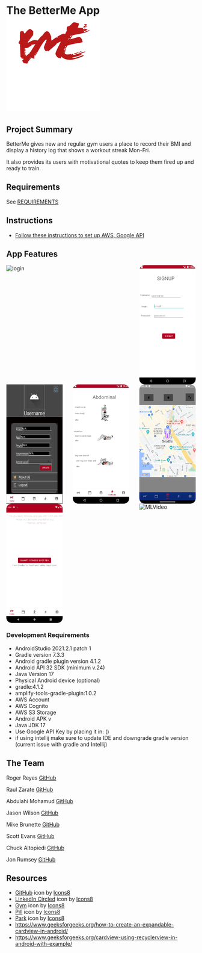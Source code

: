 # The BetterMe App <img src="Public/icon1.png" alt="login" width="250">
## Project Summary

BetterMe gives new and regular gym users a place to record their BMI and display a history log that shows a workout streak Mon-Fri.

It also provides its users with motivational quotes to keep them fired up and ready to train.

## Requirements

See [REQUIREMENTS](./REQUIREMENTS.md)

## Instructions
- [Follow these instructions to set up AWS, Google API](app/README.md)

## App Features

<div style="display: flex; flex-direction: row; flex-wrap:wrap; justify-content: space-between">
  <img src="Public/loginvideo.gif" alt="login" width="250" height="auto";>
  <img src="Public/signup.png" alt="Step1" width="150" height="auto">
  <img src="Public/updateinfo.JPG" alt="Step2" width="150" height="auto">
  <img src="Public/selectworkout.png" alt="Step3" width="150">
  <img src="Public/img.png" alt="step 4" width="150">
  <img src="Public/smartspotter.png" alt="MLVideo" width="150">
  <img src="Public/squatreps.gif" alt="MLVideo" width="150">
</div>
      

### Development Requirements

- AndroidStudio 2021.2.1 patch 1
- Gradle version 7.3.3
- Android gradle plugin version 4.1.2
- Android API 32 SDK (minimum v.24)
- Java Version 17
- Physical Android device (optional)
- gradle:4.1.2
- amplify-tools-gradle-plugin:1.0.2
- AWS Account
- AWS Cognito
- AWS S3 Storage
- Android APK v
- Java JDK 17
- Use Google API Key by placing it in: ()
- if using intellij make sure to update IDE and downgrade gradle version (current issue with gradle and Intellij)

## The Team

Roger Reyes [GitHub](https://github.com/RogerMReyes)

Raul Zarate [GitHub](https://github.com/zaratr)

Abdulahi Mohamud [GitHub](https://github.com/AbdulahiMohamud)

Jason Wilson [GitHub](https://github.com/WilsonJhub)

Mike Brunette [GitHub](https://github.com/mcbrunette33) 

Scott Evans [GitHub](https://github.com/mScottEvans)

Chuck Altopiedi [GitHub](https://github.com/ChuckAlto)

Jon Rumsey [GitHub](https://github.com/nojronatron)

## Resources
- <a target="_blank" href="https://icons8.com/icon/v551nqGeHhGn/github">GitHub</a> icon by <a target="_blank" href="https://icons8.com">Icons8</a>
- <a target="_blank" href="https://icons8.com/icon/UyatB5WgOdeP/linkedin-circled">LinkedIn Circled</a> icon by <a target="_blank" href="https://icons8.com">Icons8</a>
- <a target="_blank" href="https://icons8.com/icon/ZvjnlgX9t1tb/gym">Gym</a> icon by <a target="_blank" href="https://icons8.com">Icons8</a>
- <a target="_blank" href="https://icons8.com/icon/i8S0UHJ4f47y/pill">Pill</a> icon by <a target="_blank" href="https://icons8.com">Icons8</a>
- <a target="_blank" href="https://icons8.com/icon/j0vWxQ4slW7i/park">Park</a> icon by <a target="_blank" href="https://icons8.com">Icons8</a>
- https://www.geeksforgeeks.org/how-to-create-an-expandable-cardview-in-android/
- https://www.geeksforgeeks.org/cardview-using-recyclerview-in-android-with-example/